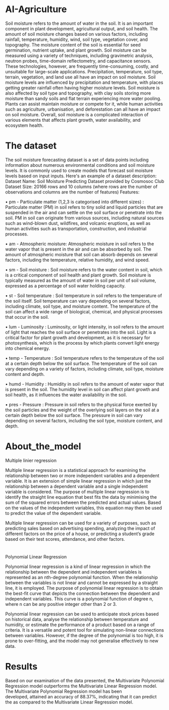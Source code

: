 # AI-Agriculture


Soil moisture refers to the amount of water in the soil. It is an important component in plant development, agricultural output, and soil health. The amount of soil moisture changes based on various factors, including rainfall, temperature, humidity, wind, soil type, vegetation cover, and topography. The moisture content of the soil is essential for seed germination, nutrient uptake, and plant growth. Soil moisture can be measured using a variety of techniques, including gravimetric analysis, neutron probes, time-domain reflectometry, and capacitance sensors.
These technologies, however, are frequently time-consuming, costly, and unsuitable for large-scale applications. Precipitation, temperature, soil type, terrain, vegetation, and land use all have an impact on soil moisture. Soil moisture levels are influenced by precipitation and temperature, with places getting greater rainfall often having higher moisture levels.
Soil moisture is also affected by soil type and topography, with clay soils storing more moisture than sandy soils and flat terrain experiencing more water pooling. Plants can assist maintain moisture or compete for it, while human activities such as agriculture, urbanisation, and deforestation can all have an impact on soil moisture. Overall, soil moisture is a complicated interaction of various elements that affects plant growth, water availability, and ecosystem health.


# The dataset


The soil moisture forecasting dataset is a set of data points including information about numerous environmental conditions and soil moisture levels. It is commonly used to create models that forecast soil moisture levels based on input inputs. Here's an example of a dataset description:
Dataset Name: Soil Moisture Predicting Dataset provided by Cosmosoc Club Dataset Size: 20166 rows and 10 columns (where rows are the number
of observations and columns are the number of features) Features:

• pm - Particulate matter (1,2,3 is categorised into different sizes) : Particulate matter (PM) in soil refers to tiny solid and liquid particles that are
suspended in the air and can settle on the soil surface or penetrate into the
soil. PM in soil can originate from various sources, including natural sources
such as wind-blown dust, wildfires, and volcanic eruptions, as well as human
activities such as transportation, construction, and industrial processes.

• am - Atmospheric moisture: Atmospheric moisture in soil refers to the water vapor that is present in the air and can be absorbed by soil. The amount
of atmospheric moisture that soil can absorb depends on several factors, including the temperature, relative humidity, and wind speed.

• sm - Soil moisture : Soil moisture refers to the water content in soil, which
is a critical component of soil health and plant growth. Soil moisture is
typically measured as the amount of water in soil per unit of soil volume,
expressed as a percentage of soil water holding capacity.

• st - Soil temperature : Soil temperature in soil refers to the temperature
of the soil itself. Soil temperature can vary depending on several factors,
including climate, soil type, and moisture content. The temperature of the
soil can affect a wide range of biological, chemical, and physical processes
that occur in the soil.

• lum - Luminosity : Luminosity, or light intensity, in soil refers to the amount
of light that reaches the soil surface or penetrates into the soil. Light is a
critical factor for plant growth and development, as it is necessary for photosynthesis, which is the process by which plants convert light energy into
chemical energy.

• temp - Temperature : Soil temperature refers to the temperature of the
soil at a certain depth below the soil surface. The temperature of the soil can
vary depending on a variety of factors, including climate, soil type, moisture
content and depth.

• humd - Humidity : Humidity in soil refers to the amount of water vapor
that is present in the soil. The humidity level in soil can affect plant growth
and soil health, as it influences the water availability in the soil.

• pres - Pressure : Pressure in soil refers to the physical force exerted by
the soil particles and the weight of the overlying soil layers on the soil at a
certain depth below the soil surface. The pressure in soil can vary depending
on several factors, including the soil type, moisture content, and depth.




# About_the_model

Multiple linier regression

Multiple linear regression is a statistical approach for examining the relationship between two or more independent variables and a dependent variable.
It is an extension of simple linear regression in which just the relationship between a dependent variable and a single independent variable is considered. The purpose of multiple linear regression is to identify the straight line equation that best fits the data by minimising the sum of the squared errors between the predicted and actual values. Based on the values of the independent variables, this equation may then be used to predict the value of the dependent variable.

Multiple linear regression can be used for a variety of purposes, such as predicting sales based on advertising spending, analyzing the impact of different factors on the price of a house, or predicting a student’s grade based
on their test scores, attendance, and other factors.

#

Polynomial Linear Regression

Polynomial linear regression is a kind of linear regression in which the relationship between the dependent and independent variables is represented as an nth-degree polynomial function. When the relationship between the variables is not linear and cannot be expressed by a straight line, it is employed.
The purpose of polynomial linear regression is to obtain the best-fit curve that depicts the connection between the dependent and independent variables. This curve is a polynomial function of degree n, where n can be any positive integer other than 2 or 3.

Polynomial linear regression can be used to anticipate stock prices based on historical data, analyse the relationship between temperature and humidity, or estimate the performance of a product based on a range of criteria. It is a versatile and potent tool for simulating non-linear connections between variables. However, if the degree of the polynomial is too high, it is prone to over-fitting, and the model may not generalise effectively to new data.






# Results

Based on our examination of the data presented, the Multivariate Polynomial Regression model outperforms the Multivariate Linear Regression model. The Multivariate Polynomial Regression model has been developed, attained an accuracy of 88.37%, indicating that it can predict the as compared to the Multivariate Linear Regression model.


